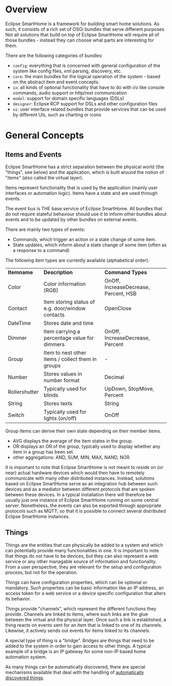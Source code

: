 # Overview

Eclipse SmartHome is a framework for building smart home solutions. As such, it consists of a rich set of OSGi bundles that serve different purposes. Not all solutions that build on top of Eclipse SmartHome will require all of those bundles - instead they can choose what parts are interesting for them.

There are the following categories of bundles:

 - `config`: everything that is concerned with general configuration of the system like config files, xml parsing, discovery, etc.	
 - `core`: the main bundles for the logical operation of the system - based on the abstract item and event concepts.
 - `io`: all kinds of optional functionality that have to do with i/o like console commands, audio support or http/rest communication
 - `model`: support for domain specific languages (DSLs) 
 - `designer`: Eclipse RCP support for DSLs and other configuration files
 - `ui`: user interface related bundles that provide services that can be used by different UIs, such as charting or icons
  
# General Concepts
 
## Items and Events

Eclipse SmartHome has a strict separation between the physical world (the "things", see below) and the application, which is built around the notion of "items" (also called the virtual layer).

Items represent functionality that is used by the application (mainly user interfaces or automation logic). Items have a state and are used through events.
  
The event bus is THE base service of Eclipse SmartHome. All bundles that do not require stateful behaviour should use it to inform other bundles about events and to be updated by other bundles on external events.

There are mainly two types of events:

 - Commands, which trigger an action or a state change of some item.
 - State updates, which inform about a state change of some item (often as a response to a command)

The following item types are currently available (alphabetical order):

<table>
  <tr><td><b>Itemname</b></td><td><b>Description</b></td><td><b>Command Types</b></td></tr>
  <tr><td>Color</td><td>Color information (RGB)</td><td>OnOff, IncreaseDecrease, Percent, HSB</td></tr>
  <tr><td>Contact</td><td>Item storing status of e.g. door/window contacts</td><td>OpenClose</td></tr>
  <tr><td>DateTime</td><td>Stores date and time</td><td></td></tr>
  <tr><td>Dimmer</td><td>Item carrying a percentage value for dimmers</td><td>OnOff, IncreaseDecrease, Percent</td></tr>
  <tr><td>Group</td><td>Item to nest other items / collect them in groups</td><td>-</td></tr>
  <tr><td>Number</td><td>Stores values in number format</td><td>Decimal</td></tr>
  <tr><td>Rollershutter</td><td>Typically used for blinds</td><td>UpDown, StopMove, Percent</td></tr>
  <tr><td>String</td><td>Stores texts</td><td>String</td></tr>
  <tr><td>Switch</td><td>Typically used for lights (on/off)</td><td>OnOff</td></tr>
</table>

Group Items can derive their own state depending on their member items.

  - AVG displays the average of the item states in the group.
  - OR displays an OR of the group, typically used to display whether any item in a group has been set.
  - other aggregations:  AND, SUM, MIN, MAX, NAND, NOR
 
It is important to note that Eclipse SmartHome is not meant to reside on (or near) actual hardware devices which would then have to remotely communicate with many other distributed instances. Instead, solutions based on Eclipse SmartHome serve as an integration hub between such devices and as a mediator between different protocols that are spoken between these devices. In a typical installation there will therefore be usually just one instance of Eclipse SmartHome running on some central server. Nonetheless, the events can also be exported through appropriate protocols such as MQTT, so that it is possible to connect several distributed Eclipse SmartHome instances.


## Things

Things are the entities that can physically be added to a system and which can potentially provide many functionalities in one. It is important to note that things do not have to be devices, but they can also represent a web service or any other managable source of information and functionality.
From a user perspective, they are relevant for the setup and configuration process, but not for the operation.

Things can have configuration properties, which can be optional or mandatory. Such properties can be basic information like an IP address, an access token for a web service or a device specific configuration that alters its behavior.

Things provide "channels", which represent the different functions they provide. Channels are linked to items, where such links are the glue between the virtual and the physical layer. Once such a link is established, a thing reacts on events sent for an item that is linked to one of its channels. Likewise, it actively sends out events for items linked to its channels.

A special type of thing is a "bridge". Bridges are things that need to be added to the system in order to gain access to other things. A typical example of a bridge is an IP gateway for some non-IP based home automation system. 

As many things can be automatically discovered, there are special mechanisms available that deal with the handling of [automatically discovered things](discovery.md).
